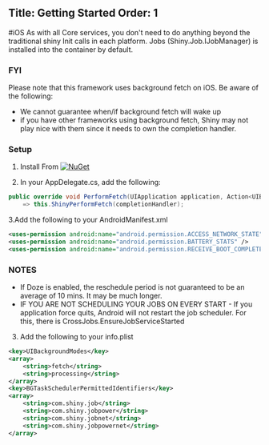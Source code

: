 Title: Getting Started
Order: 1
---

#iOS
As with all Core services, you don't need to do anything beyond the traditional shiny Init calls in each platform.  Jobs (Shiny.Job.IJobManager) is installed into the container by default.

### FYI
Please note that this framework uses background fetch on iOS.  Be aware of the following:
* We cannot guarantee when/if background fetch will wake up
* if you have other frameworks using background fetch, Shiny may not play nice with them since it needs to own the completion handler.

### Setup
1. Install From [![NuGet](https://img.shields.io/nuget/v/Shiny.Core.svg?maxAge=2592000)](https://www.nuget.org/packages/Shiny.Core/)

2. In your AppDelegate.cs, add the following:

```csharp
public override void PerformFetch(UIApplication application, Action<UIBackgroundFetchResult> completionHandler) 
    => this.ShinyPerformFetch(completionHandler);
```



3.Add the following to your AndroidManifest.xml

```xml
<uses-permission android:name="android.permission.ACCESS_NETWORK_STATE" />
<uses-permission android:name="android.permission.BATTERY_STATS" />	
<uses-permission android:name="android.permission.RECEIVE_BOOT_COMPLETED" />
```


### NOTES
* If Doze is enabled, the reschedule period is not guaranteed to be an average of 10 mins.  It may be much longer. 
* IF YOU ARE NOT SCHEDULING YOUR JOBS ON EVERY START - If you application force quits, Android will not restart the job scheduler.  For this, there is CrossJobs.EnsureJobServiceStarted


3. Add the following to your info.plist
```xml
<key>UIBackgroundModes</key>
<array>
    <string>fetch</string>
    <string>processing</string>
</array>
<key>BGTaskSchedulerPermittedIdentifiers</key>
<array>
    <string>com.shiny.job</string>
    <string>com.shiny.jobpower</string>
    <string>com.shiny.jobnet</string>
    <string>com.shiny.jobpowernet</string>
</array>
```
